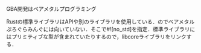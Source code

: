 GBA開発はベアメタルプログラミング

Rustの標準ライブラリはAPIや別のライブラリを使用している．のでベアメタルぷろぐらみんぐには向いていない．そこで#![no_std]を指定．標準ライブラリにはプリミティブな型が含まれていたりするので，libcoreライブラリをリンクする．